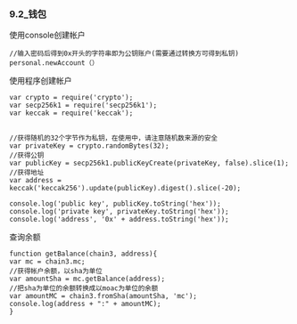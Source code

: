 ### 9.2_钱包



使用console创建帐户

	//输入密码后得到0x开头的字符串即为公钥账户(需要通过转换方可得到私钥)
	personal.newAccount（）


使用程序创建帐户

	var crypto = require('crypto');
	var secp256k1 = require('secp256k1');
	var keccak = require('keccak');


	//获得随机的32个字节作为私钥，在使用中，请注意随机数来源的安全
	var privateKey = crypto.randomBytes(32);
	//获得公钥
	var publicKey = secp256k1.publicKeyCreate(privateKey, false).slice(1);
	//获得地址
	var address = keccak('keccak256').update(publicKey).digest().slice(-20);

	console.log('public key', publicKey.toString('hex'));
	console.log('private key', privateKey.toString('hex'));
	console.log('address', '0x' + address.toString('hex'));

查询余额

	function getBalance(chain3, address){
	var mc = chain3.mc;
	//获得帐户余额，以sha为单位
	var amountSha = mc.getBalance(address);
	//把sha为单位的余额转换成以moac为单位的余额
	var amountMC = chain3.fromSha(amountSha, 'mc');
	console.log(address + ":" + amountMC);
	}
